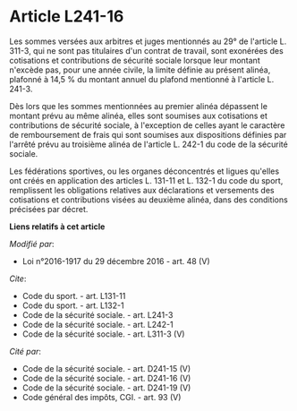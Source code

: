 # Article L241-16

Les sommes versées aux arbitres et juges mentionnés au 29° de l'article L. 311-3, qui ne sont pas titulaires d'un contrat de
travail, sont exonérées des cotisations et contributions de sécurité sociale lorsque leur montant n'excède pas, pour une
année civile, la limite définie au présent alinéa, plafonné à 14,5 % du montant annuel du plafond mentionné à l'article L.
241-3. 

Dès lors que les sommes mentionnées au premier alinéa dépassent le montant prévu au même alinéa, elles sont soumises aux
cotisations et contributions de sécurité sociale, à l'exception de celles ayant le caractère de remboursement de frais qui
sont soumises aux dispositions définies par l'arrêté prévu au troisième alinéa de l'article L. 242-1 du code de la sécurité
sociale. 

Les fédérations sportives, ou les organes déconcentrés et ligues qu'elles ont créés en application des articles L. 131-11 et
L. 132-1 du code du sport, remplissent les obligations relatives aux déclarations et versements des cotisations et
contributions visées au deuxième alinéa, dans des conditions précisées par décret.

**Liens relatifs à cet article**

_Modifié par_:

  - Loi n°2016-1917 du 29 décembre 2016 - art. 48 (V)

_Cite_:

  - Code du sport. - art. L131-11
  - Code du sport. - art. L132-1
  - Code de la sécurité sociale. - art. L241-3
  - Code de la sécurité sociale. - art. L242-1
  - Code de la sécurité sociale. - art. L311-3 (V)

_Cité par_:

  - Code de la sécurité sociale. - art. D241-15 (V)
  - Code de la sécurité sociale. - art. D241-16 (V)
  - Code de la sécurité sociale. - art. D241-19 (V)
  - Code général des impôts, CGI. - art. 93 (V)

